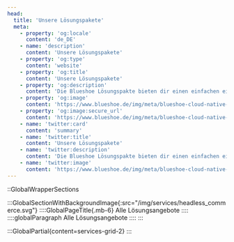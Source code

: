 ```yaml
---
head:
  title: 'Unsere Lösungspakete'
  meta:
    - property: 'og:locale'
      content: 'de_DE'
    - name: 'description'
      content: 'Unsere Lösungspakete'
    - property: 'og:type'
      content: 'website'
    - property: 'og:title'
      content: 'Unsere Lösungspakete'
    - property: 'og:description'
      content: 'Die Blueshoe Lösungspakte bieten dir einen einfachen einstieg in unser umfangreiches Angebot.'
    - property: 'og:image'
      content: 'https://www.blueshoe.de/img/meta/blueshoe-cloud-native-devlopment.png'
    - property: 'og:image:secure_url'
      content: 'https://www.blueshoe.de/img/meta/blueshoe-cloud-native-devlopment.png'
    - name: 'twitter:card'
      content: 'summary'
    - name: 'twitter:title'
      content: 'Unsere Lösungspakete'
    - name: 'twitter:description'
      content: 'Die Blueshoe Lösungspakte bieten dir einen einfachen einstieg in unser umfangreiches Angebot.'
    - name: 'twitter:image'
      content: 'https://www.blueshoe.de/img/meta/blueshoe-cloud-native-devlopment.png'
---
```


::GlobalWrapperSections

:::GlobalSectionWithBackgroundImage{:src="/img/services/headless_commerce.svg"}
  ::::GlobalPageTitle{.mb-6}
  Alle Lösungsangebote
  ::::
  ::::globalParagraph
  Alle Lösungsangebote
  ::::
:::

<!--- Service Grid --->
:::GlobalPartial{content=services-grid-2}
:::